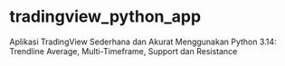 # tradingview_python_app
Aplikasi TradingView Sederhana dan Akurat Menggunakan Python 3.14: Trendline Average, Multi-Timeframe, Support dan Resistance
